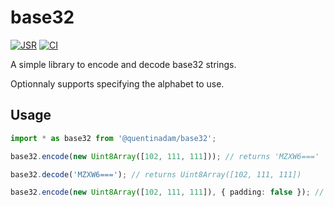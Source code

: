 # base32

[![JSR](https://jsr.io/badges/@quentinadam/base32)](https://jsr.io/@quentinadam/base32)
[![CI](https://github.com/quentinadam/deno-base32/actions/workflows/ci.yml/badge.svg)](https://github.com/quentinadam/deno-base32/actions/workflows/ci.yml)

A simple library to encode and decode base32 strings.

Optionnaly supports specifying the alphabet to use.

## Usage

```ts
import * as base32 from '@quentinadam/base32';

base32.encode(new Uint8Array([102, 111, 111])); // returns 'MZXW6==='

base32.decode('MZXW6==='); // returns Uint8Array([102, 111, 111])

base32.encode(new Uint8Array([102, 111, 111]), { padding: false }); // returns 'MZXW6'
```
